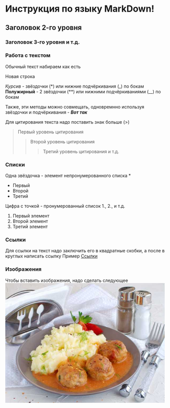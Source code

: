 # Инструкция по языку MarkDown!

## Заголовок 2-го уровня
### Заголовок 3-го уровня и т.д.

### Работа с текстом

Обычный текст набираем как есть

Новая строка

*Курсив* - звёздочки (*) или нижние подчёркивания (_) по бокам
**Полужирный** - 2 звёздочки (**) или нижними подчёркиваниями (__) по бокам 

Также, эти методы можно совмещать, одновремнно используя звёздочки и подчёркивания - *__Вот так__*


Для цитирования текста надо поставить знак больше (>)

> Первый уровень цитирования
>> Второй уровень цитирования
>>> Третий уровень цитирования и т.д.

### Списки

Одна звёздочка - элемент непронумерованного списка *
* Первый
* Второй
* Третий

Цифра с точкой - пронумерованный список 1., 2., и т.д.
1. Первый элемент
2. Второй элемент
3. Третий элемент

### Ссылки

Для ссылки на текст надо заключить его в квадратные скобки, а после в круглых написать ссылку
Пример [Ссылки](example.com "Всплывающая ссылка")


### Изображения

Чтобы вставить изображения, надо сделать следующее
![Привет, это тефтелька](tef.jpg)
